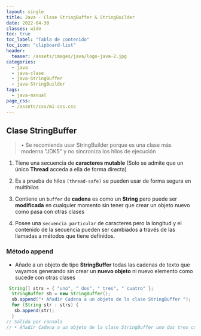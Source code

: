 ```yaml
---
layout: single
title: Java - Clase StringBuffer & StringBuilder
date: 2022-04-30
classes: wide
toc: true
toc_label: "Tabla de contenido"
toc_icon: "clipboard-list"
header:
  teaser: /assets/images/java/logo-java-2.jpg
categories:
  - java
  - java-clase
  - java-StringBuffer
  - java-StringBuilder
tags:
  - java-manual
page_css: 
  - /assets/css/mi-css.css
---
```


## Clase StringBuffer

> • Se recomienda usar StringBuilder porque es una clase más moderna "JDK5" y no sincroniza los hilos de ejecución

1. Tiene una secuencia de **caracteres mutable** (Solo se admite que un único **Thread** acceda a ella de forma directa)

2. Es a prueba de hilos ``(thread-safe)`` se pueden usar de forma segura en multihilos

3. Contiene un ``buffer`` de **cadena** es como un **String** pero puede ser **modificada** en cualquier momento sin tener que crear un objeto nuevo como pasa con otras clases

4. Posee una ``secuencia particular`` de caracteres pero la longitud y el contenido de la secuencia pueden ser cambiados a través de las llamadas a métodos que tiene definidos.

### Método append

* Añade a un objeto de tipo **StringBuffer** todas las cadenas de texto que vayamos generando sin crear un **nuevo objeto** ni nuevo elemento como sucede con otras clases

```java
 String[] strs = { "uno", " dos", " tres", " cuatro" };
  StringBuffer sb = new StringBuffer();
  sb.append("• Añadir Cadena a un objeto de la clase StringBuffer ");
  for (String str : strs) {
   sb.append(str);
  }
// Salida por consola
// • Añadir Cadena a un objeto de la clase StringBuffer uno dos tres cuatro
```

